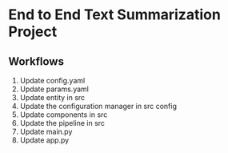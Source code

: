 # End to End Text Summarization Project

## Workflows

1. Update config.yaml
2. Update params.yaml
3. Update entity in src
4. Update the configuration manager in src config
5. Update components in src
6. Update the pipeline in src
7. Update main.py
8. Update app.py

